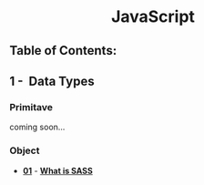 <p align="center">
  <h1 align="center">JavaScript</h1>

## Table of Contents:

## 1 -&nbsp; Data Types

### Primitave
coming soon...

### Object

- **[01](data-type/object/function 'Function')** - **[What is SASS](/data-type/object/function.md)**